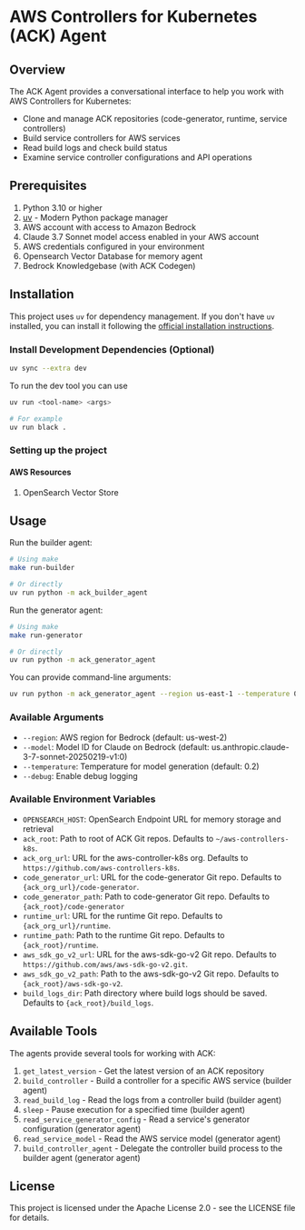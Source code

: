 # AWS Controllers for Kubernetes (ACK) Agent


## Overview

The ACK Agent provides a conversational interface to help you work with AWS Controllers for Kubernetes:

- Clone and manage ACK repositories (code-generator, runtime, service controllers)
- Build service controllers for AWS services
- Read build logs and check build status
- Examine service controller configurations and API operations

## Prerequisites

1. Python 3.10 or higher
2. [uv](https://github.com/astral-sh/uv) - Modern Python package manager
3. AWS account with access to Amazon Bedrock
4. Claude 3.7 Sonnet model access enabled in your AWS account
5. AWS credentials configured in your environment
6. Opensearch Vector Database for memory agent
7. Bedrock Knowledgebase (with ACK Codegen)

## Installation

This project uses `uv` for dependency management. If you don't have `uv` installed, you can install it following the [official installation instructions](https://github.com/astral-sh/uv#installation).

### Install Development Dependencies (Optional)
```bash
uv sync --extra dev 
```

To run the dev tool you can use

```bash
uv run <tool-name> <args>

# For example
uv run black .
```

### Setting up the project

#### AWS Resources

1. OpenSearch Vector Store

## Usage

Run the builder agent:

```bash
# Using make
make run-builder

# Or directly
uv run python -m ack_builder_agent
```

Run the generator agent:

```bash
# Using make
make run-generator

# Or directly
uv run python -m ack_generator_agent
```

You can provide command-line arguments:

```bash
uv run python -m ack_generator_agent --region us-east-1 --temperature 0.5 --debug
```

### Available Arguments

- `--region`: AWS region for Bedrock (default: us-west-2)
- `--model`: Model ID for Claude on Bedrock (default: us.anthropic.claude-3-7-sonnet-20250219-v1:0)
- `--temperature`: Temperature for model generation (default: 0.2)
- `--debug`: Enable debug logging

### Available Environment Variables

- `OPENSEARCH_HOST`: OpenSearch Endpoint URL for memory storage and retrieval
- `ack_root`: Path to root of ACK Git repos. Defaults to `~/aws-controllers-k8s`.
- `ack_org_url`: URL for the aws-controller-k8s org. Defaults to `https://github.com/aws-controllers-k8s`.
- `code_generator_url`: URL for the code-generator Git repo. Defaults to `{ack_org_url}/code-generator`.
- `code_generator_path`: Path to code-generator Git repo. Defaults to `{ack_root}/code-generator`
- `runtime_url`: URL for the runtime Git repo. Defaults to `{ack_org_url}/runtime`.
- `runtime_path`: Path to the runtime Git repo. Defaults to `{ack_root}/runtime`.
- `aws_sdk_go_v2_url`: URL for the aws-sdk-go-v2 Git repo. Defaults to `https://github.com/aws/aws-sdk-go-v2.git`.
- `aws_sdk_go_v2_path`: Path to the aws-sdk-go-v2 Git repo. Defaults to `{ack_root}/aws-sdk-go-v2`.
- `build_logs_dir`: Path directory where build logs should be saved. Defaults to `{ack_root}/build_logs`.


## Available Tools

The agents provide several tools for working with ACK:

1. `get_latest_version` - Get the latest version of an ACK repository
2. `build_controller` - Build a controller for a specific AWS service (builder agent)
3. `read_build_log` - Read the logs from a controller build (builder agent)
4. `sleep` - Pause execution for a specified time (builder agent)
5. `read_service_generator_config` - Read a service's generator configuration (generator agent)
6. `read_service_model` - Read the AWS service model (generator agent)
7. `build_controller_agent` - Delegate the controller build process to the builder agent (generator agent)

## License

This project is licensed under the Apache License 2.0 - see the LICENSE file for details. 